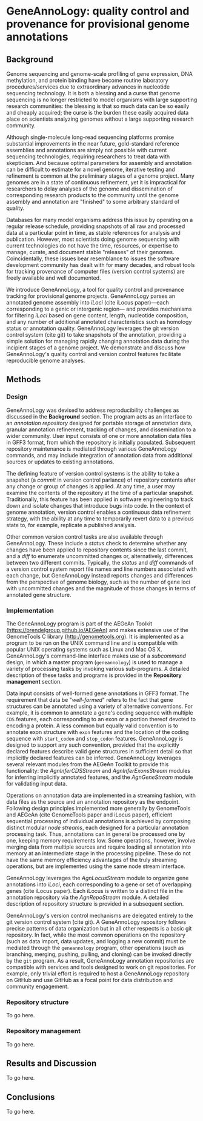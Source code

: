 # GeneAnnoLogy: quality control and provenance for provisional genome annotations

## Background

Genome sequencing and genome-scale profiling of gene expression, DNA methylation, and protein binding have become routine laboratory procedures/services due to extraordinary advances in nucleotide sequencing technology.
It is both a blessing and a curse that genome sequencing is no longer restricted to model organisms with large supporting research communities:
the blessing is that so much data can be so easily and cheaply acquired;
the curse is the burden these easily acquired data place on scientists analyzing genomes without a large supporting research community.

Although single-molecule long-read sequencing platforms promise substantial improvements in the near future, gold-standard reference assemblies and annotations are simply not possible with current sequencing technologies, requiring researchers to treat data with skepticism.
And because optimal parameters for assembly and annotation can be difficult to estimate for a novel genome, iterative testing and refinement is common at the preliminary stages of a genome project.
Many genomes are in a state of continuous refinement, yet it is impractical for researchers to delay analyses of the genome and dissemination of corresponding research products to the community until the genome assembly and annotation are "finished" to some arbitrary standard of quality.

Databases for many model organisms address this issue by operating on a regular release schedule, providing snapshots of all raw and processed data at a particular point in time, as stable references for analysis and publication.
However, most scientists doing genome sequencing with current technologies do not have the time, resources, or expertise to manage, curate, and document stable "releases" of their genomes.
Coincidentally, these issues bear resemblance to issues the software development community has dealt with for many decades, and robust tools for tracking provenance of computer files (version control systems) are freely available and well documented.

We introduce GeneAnnoLogy, a tool for quality control and provenance tracking for provisional genome projects.
GeneAnnoLogy parses an annotated genome assembly into *iLoci* (cite iLocus paper)—each corresponding to a genic or intergenic region— and provides mechanisms for filtering *iLoci* based on gene content, length, nucleotide composition, and any number of additional annotated characteristics such as homology status or annotation quality.
GeneAnnoLogy leverages the git version control system (cite git) to take snapshots of the annotation, providing a simple solution for managing rapidly changing annotation data during the incipient stages of a genome project.
We demonstrate and discuss how GeneAnnoLogy's quality control and version control features facilitate reproducible genome analyses.

## Methods

### Design

GeneAnnoLogy was devised to address reproducibility challenges as discussed in the **Background** section.
The program acts as an interface to an *annotation repository* designed for portable storage of annotation data, granular annotation refinement, tracking of changes, and dissemination to a wider community.
User input consists of one or more annotation data files in GFF3 format, from which the repository is initially populated.
Subsequent repository maintenance is mediated through various GeneAnnoLogy commands, and may include integration of annotation data from additional sources or updates to existing annotations.

The defining feature of version control systems is the ability to take a snapshot (a *commit* in version control parlance) of repository contents after any change or group of changes is applied.
At any time, a user may examine the contents of the repository at the time of a particular snapshot.
Traditionally, this feature has been applied in software engineering to track down and isolate changes that introduce bugs into code.
In the context of genome annotation, version control enables a continuous data refinement strategy, with the ability at any time to temporarily revert data to a previous state to, for example, replicate a published analysis.

Other common version control tasks are also available through GeneAnnoLogy.
These include a *status* check to determine whether any changes have been applied to repository contents since the last commit, and a *diff* to enumerate uncommitted changes or, alternatively, differences between two different commits.
Typically, the *status* and *diff* commands of a version control system report file names and line numbers associated with each change, but GeneAnnoLogy instead reports changes and differences from the perspective of genome biology, such as the number of gene loci with uncommitted changes and the magnitude of those changes in terms of annotated gene structure.

### Implementation

The GeneAnnoLogy program is part of the AEGeAn Toolkit (https://brendelgroup.github.io/AEGeAn) and makes extensive use of the GenomeTools C library (http://genometools.org).
It is implemented as a program to be run on the UNIX command line and is compatible with popular UNIX operating systems such as Linux and Mac OS X.
GeneAnnoLogy's command-line interface makes use of a *subcommand* design, in which a master program (`geneannology`) is used to manage a variety of processing tasks by invoking various sub-programs.
A detailed description of these tasks and programs is provided in the **Repository management** section.

Data input consists of well-formed gene annotations in GFF3 format.
The requirement that data be "*well-formed*" refers to the fact that gene structures can be annotated using a variety of alternative conventions.
For example, it is common to annotate a gene's coding sequence with multiple `CDS` features, each corresponding to an exon or a portion thereof devoted to encoding a protein.
A less common but equally valid convention is to annotate exon structure with `exon` features and the location of the coding sequence with `start_codon` and `stop_codon` features.
GeneAnnoLogy is designed to support any such convention, provided that the explicitly declared features describe valid gene structures in sufficient detail so that implicitly declared features can be inferred.
GeneAnnoLogy leverages several relevant modules from the AEGeAn Toolkit to provide this functionality: the *AgnInferCDSStream* and *AgnInferExonsStream* modules for inferring implicitly annotated features, and the *AgnGeneStream* module for validating input data.

Operations on annotation data are implemented in a streaming fashion, with data files as the source and an annotation repository as the endpoint.
Following design principles implemented more generally by GenomeTools and AEGeAn (cite GenomeTools paper and iLocus paper), efficient sequential processing of individual annotations is achieved by composing distinct modular *node streams*, each designed for a particular annotation processing task.
Thus, annotations can in general be processed one by one, keeping memory requirements low.
Some operations, however, involve merging data from multiple sources and require loading all annotation into memory at an intermediate stage in the processing pipeline.
These do not have the same memory efficiency advantages of the truly streaming operations, but are implemented using the same node stream interface.

GeneAnnoLogy leverages the *AgnLocusStream* module to organize gene annotations into *iLoci*, each corresponding to a gene or set of overlapping genes (cite iLocus paper).
Each iLocus is written to a distinct file in the annotation repository via the *AgnRepoStream* module.
A detailed description of repository structure is provided in a subsequent section.

GeneAnnoLogy's version control mechanisms are delegated entirely to the git version control system (cite git).
A GeneAnnoLogy repository follows precise patterns of data organization but in all other respects is a basic git repository.
In fact, while the most common operations on the repository (such as data import, data updates, and logging a new commit) must be mediated through the `geneannology` program, other operations (such as branching, merging, pushing, pulling, and cloning) can be invoked directly by the `git` program.
As a result, GeneAnnoLogy annotation repositories are compatible with services and tools designed to work on git repositories.
For example, only trivial effort is required to host a GeneAnnoLogy repository on GitHub and use GitHub as a focal point for data distribution and community engagement.

### Repository structure

To go here.

### Repository management

To go here.

## Results and Discussion

To go here.

## Conclusions

To go here.
